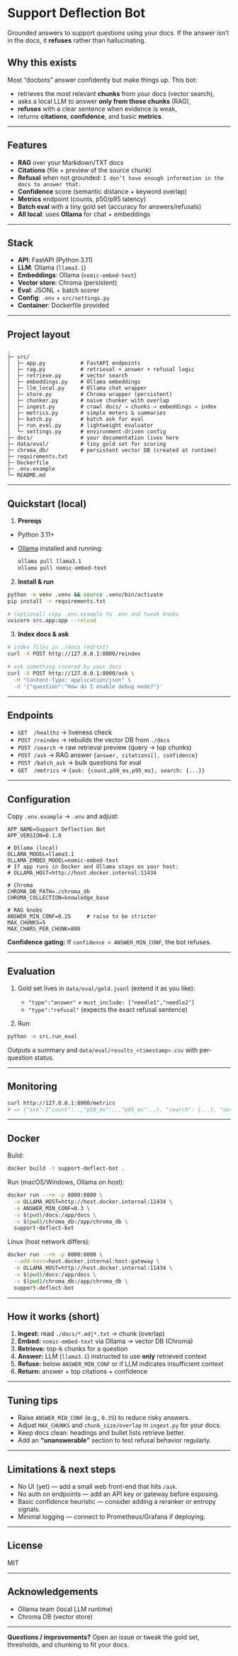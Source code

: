 # Support Deflection Bot

Grounded answers to support questions using your docs. If the answer isn’t in the docs, it **refuses** rather than hallucinating.

## Why this exists

Most “docbots” answer confidently but make things up. This bot:

* retrieves the most relevant **chunks** from your docs (vector search),
* asks a local LLM to answer **only from those chunks** (RAG),
* **refuses** with a clear sentence when evidence is weak,
* returns **citations**, **confidence**, and basic **metrics**.

---

## Features

* **RAG** over your Markdown/TXT docs
* **Citations** (file + preview of the source chunk)
* **Refusal** when not grounded:
  `I don’t have enough information in the docs to answer that.`
* **Confidence** score (semantic distance + keyword overlap)
* **Metrics** endpoint (counts, p50/p95 latency)
* **Batch eval** with a tiny gold set (accuracy for answers/refusals)
* **All local**: uses **Ollama** for chat + embeddings

---

## Stack

* **API**: FastAPI (Python 3.11)
* **LLM**: Ollama (`llama3.1`)
* **Embeddings**: Ollama (`nomic-embed-text`)
* **Vector store**: Chroma (persistent)
* **Eval**: JSONL + batch scorer
* **Config**: `.env` + `src/settings.py`
* **Container**: Dockerfile provided

---

## Project layout

```
.
├─ src/
│  ├─ app.py           # FastAPI endpoints
│  ├─ rag.py           # retrieval + answer + refusal logic
│  ├─ retrieve.py      # vector search
│  ├─ embeddings.py    # Ollama embeddings
│  ├─ llm_local.py     # Ollama chat wrapper
│  ├─ store.py         # Chroma wrapper (persistent)
│  ├─ chunker.py       # naive chunker with overlap
│  ├─ ingest.py        # crawl docs/ → chunks → embeddings → index
│  ├─ metrics.py       # simple meters & summaries
│  ├─ batch.py         # batch ask for eval
│  ├─ run_eval.py      # lightweight evaluator
│  └─ settings.py      # environment-driven config
├─ docs/               # your documentation lives here
├─ data/eval/          # tiny gold set for scoring
├─ chroma_db/          # persistent vector DB (created at runtime)
├─ requirements.txt
├─ Dockerfile
├─ .env.example
└─ README.md
```

---

## Quickstart (local)

1. **Prereqs**

* Python 3.11+
* [Ollama](https://ollama.com/) installed and running:

  ```bash
  ollama pull llama3.1
  ollama pull nomic-embed-text
  ```

2. **Install & run**

```bash
python -m venv .venv && source .venv/bin/activate
pip install -r requirements.txt

# (optional) copy .env.example to .env and tweak knobs
uvicorn src.app:app --reload
```

3. **Index docs & ask**

```bash
# index files in ./docs (md/txt)
curl -X POST http://127.0.0.1:8000/reindex

# ask something covered by your docs
curl -X POST http://127.0.0.1:8000/ask \
  -H "Content-Type: application/json" \
  -d '{"question":"How do I enable debug mode?"}'
```

---

## Endpoints

* `GET  /healthz` → liveness check
* `POST /reindex` → rebuilds the vector DB from `./docs`
* `POST /search` → raw retrieval preview (query → top chunks)
* `POST /ask` → RAG answer `{answer, citations[], confidence}`
* `POST /batch_ask` → bulk questions for eval
* `GET  /metrics` → `{ask: {count,p50_ms,p95_ms}, search: {...}}`

---

## Configuration

Copy `.env.example` → `.env` and adjust:

```
APP_NAME=Support Deflection Bot
APP_VERSION=0.1.0

# Ollama (local)
OLLAMA_MODEL=llama3.1
OLLAMA_EMBED_MODEL=nomic-embed-text
# If app runs in Docker and Ollama stays on your host:
# OLLAMA_HOST=http://host.docker.internal:11434

# Chroma
CHROMA_DB_PATH=./chroma_db
CHROMA_COLLECTION=knowledge_base

# RAG knobs
ANSWER_MIN_CONF=0.25     # raise to be stricter
MAX_CHUNKS=5
MAX_CHARS_PER_CHUNK=800
```

**Confidence gating:** If `confidence < ANSWER_MIN_CONF`, the bot refuses.

---

## Evaluation

1. Gold set lives in `data/eval/gold.jsonl` (extend it as you like):

   * `"type":"answer"` + `must_include: ["needle1","needle2"]`
   * `"type":"refusal"` (expects the exact refusal sentence)

2. Run:

```bash
python -m src.run_eval
```

Outputs a summary and `data/eval/results_<timestamp>.csv` with per-question status.

---

## Monitoring

```bash
curl http://127.0.0.1:8000/metrics
# => {"ask":{"count":..,"p50_ms":..,"p95_ms":..}, "search": {...}, "version":"..."}
```

---

## Docker

Build:

```bash
docker build -t support-deflect-bot .
```

Run (macOS/Windows, Ollama on host):

```bash
docker run --rm -p 8000:8000 \
  -e OLLAMA_HOST=http://host.docker.internal:11434 \
  -e ANSWER_MIN_CONF=0.3 \
  -v $(pwd)/docs:/app/docs \
  -v $(pwd)/chroma_db:/app/chroma_db \
  support-deflect-bot
```

Linux (host network differs):

```bash
docker run --rm -p 8000:8000 \
  --add-host=host.docker.internal:host-gateway \
  -e OLLAMA_HOST=http://host.docker.internal:11434 \
  -v $(pwd)/docs:/app/docs \
  -v $(pwd)/chroma_db:/app/chroma_db \
  support-deflect-bot
```

---

## How it works (short)

1. **Ingest:** read `./docs/*.md|*.txt` → chunk (overlap)
2. **Embed:** `nomic-embed-text` via Ollama → vector DB (Chroma)
3. **Retrieve:** top-k chunks for a question
4. **Answer:** LLM (`llama3.1`) instructed to use **only** retrieved context
5. **Refuse:** below `ANSWER_MIN_CONF` or if LLM indicates insufficient context
6. **Return:** answer + top citations + confidence

---

## Tuning tips

* Raise `ANSWER_MIN_CONF` (e.g., `0.35`) to reduce risky answers.
* Adjust `MAX_CHUNKS` and `chunk_size/overlap` in `ingest.py` for your docs.
* Keep docs clean: headings and bullet lists retrieve better.
* Add an **“unanswerable”** section to test refusal behavior regularly.

---

## Limitations & next steps

* No UI (yet) — add a small web front-end that hits `/ask`.
* No auth on endpoints — add an API key or gateway before exposing.
* Basic confidence heuristic — consider adding a reranker or entropy signals.
* Minimal logging — connect to Prometheus/Grafana if deploying.

---

## License

MIT

---

## Acknowledgements

* Ollama team (local LLM runtime)
* Chroma DB (vector store)

---

**Questions / improvements?**
Open an issue or tweak the gold set, thresholds, and chunking to fit your docs.
